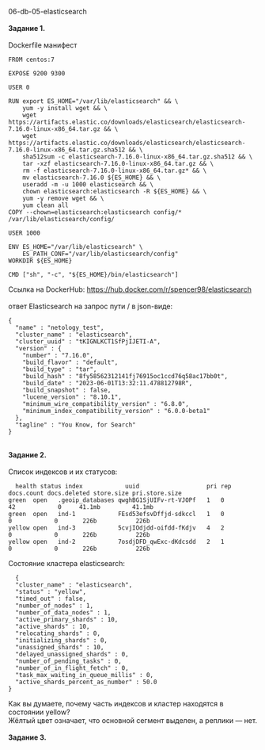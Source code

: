 <a name="db1"></a>06-db-05-elasticsearch <br> <br>
<b>Задание 1. </b> <br> <br>
Dockerfile манифест <br>
```
FROM centos:7

EXPOSE 9200 9300

USER 0

RUN export ES_HOME="/var/lib/elasticsearch" && \
    yum -y install wget && \
    wget https://artifacts.elastic.co/downloads/elasticsearch/elasticsearch-7.16.0-linux-x86_64.tar.gz && \
    wget https://artifacts.elastic.co/downloads/elasticsearch/elasticsearch-7.16.0-linux-x86_64.tar.gz.sha512 && \
    sha512sum -c elasticsearch-7.16.0-linux-x86_64.tar.gz.sha512 && \
    tar -xzf elasticsearch-7.16.0-linux-x86_64.tar.gz && \
    rm -f elasticsearch-7.16.0-linux-x86_64.tar.gz* && \
    mv elasticsearch-7.16.0 ${ES_HOME} && \
    useradd -m -u 1000 elasticsearch && \
    chown elasticsearch:elasticsearch -R ${ES_HOME} && \
    yum -y remove wget && \
    yum clean all
COPY --chown=elasticsearch:elasticsearch config/* /var/lib/elasticsearch/config/

USER 1000

ENV ES_HOME="/var/lib/elasticsearch" \
    ES_PATH_CONF="/var/lib/elasticsearch/config"
WORKDIR ${ES_HOME}

CMD ["sh", "-c", "${ES_HOME}/bin/elasticsearch"]
```
Ссылка на DockerHub: https://hub.docker.com/r/spencer98/elasticsearch <br> <br> 
ответ Elasticsearch на запрос пути / в json-виде:
```
{
  "name" : "netology_test",
  "cluster_name" : "elasticsearch",
  "cluster_uuid" : "tKIGNLKCT1SfPjIJETI-A",
  "version" : {
    "number" : "7.16.0",
    "build_flavor" : "default",
    "build_type" : "tar",
    "build_hash" : "8fy58562312141fj76915oc1ccd76q58ac17bb0t",
    "build_date" : "2023-06-01T13:32:11.478812798R",
    "build_snapshot" : false,
    "lucene_version" : "8.10.1",
    "minimum_wire_compatibility_version" : "6.8.0",
    "minimum_index_compatibility_version" : "6.0.0-beta1"
  },
  "tagline" : "You Know, for Search"
}
```
<br>
<b>Задание 2. </b> <br> <br>
Cписок индексов и их статусов: <br>

```
  health status index            uuid                   pri rep docs.count docs.deleted store.size pri.store.size
green  open   .geoip_databases qwghBG1SjUIFv-rt-VJOPf   1   0         42            0     41.1mb         41.1mb
green  open   ind-1            FEsd53efsvDffjd-sdkccl   1   0          0            0       226b           226b
yellow open   ind-3            5cvjIOdjdd-oifdd-fKdjv   4   2          0            0       226b           226b
yellow open   ind-2            7osdjDFD_qwExc-dKdcsdd   2   1          0            0       226b           226b
```
Cостояние кластера elasticsearch: <br>

```
  {
  "cluster_name" : "elasticsearch",
  "status" : "yellow",
  "timed_out" : false,
  "number_of_nodes" : 1,
  "number_of_data_nodes" : 1,
  "active_primary_shards" : 10,
  "active_shards" : 10,
  "relocating_shards" : 0,
  "initializing_shards" : 0,
  "unassigned_shards" : 10,
  "delayed_unassigned_shards" : 0,
  "number_of_pending_tasks" : 0,
  "number_of_in_flight_fetch" : 0,
  "task_max_waiting_in_queue_millis" : 0,
  "active_shards_percent_as_number" : 50.0
}
```
Как вы думаете, почему часть индексов и кластер находятся в состоянии yellow? <br>
Жёлтый цвет означает, что основной сегмент выделен, а реплики — нет. <br> <br>
<b>Задание 3. </b> <br> <br>
